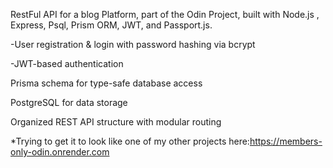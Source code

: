 RestFul API for a blog Platform, part of the Odin Project, built with Node.js , Express, Psql, Prism ORM, JWT, and Passport.js.

-User registration & login with password hashing via bcrypt

-JWT-based authentication 


Prisma schema for type-safe database access

PostgreSQL for  data storage

Organized REST API structure with modular routing


*Trying to get it to look like one of my other projects here:https://members-only-odin.onrender.com

